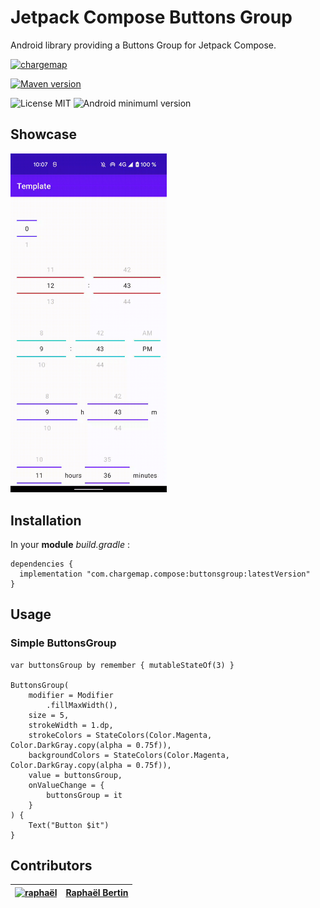 # Jetpack Compose Buttons Group

Android library providing a Buttons Group for Jetpack Compose.

[![chargemap](https://github.com/chargemap.png?size=50)](https://chargemap.com)

[![Maven version](https://img.shields.io/maven-central/v/com.chargemap.compose/numberpicker?style=for-the-badge)](https://maven-badges.herokuapp.com/maven-central/com.chargemap.compose/numberpicker)

![License MIT](https://img.shields.io/badge/MIT-342e38?style=flat-square&label=License)
![Android minimuml version](https://img.shields.io/badge/21+-342e38?style=flat-square&label=Minimum&logo=android)

## Showcase

<img src="art/showcase.gif" width="250"/>

## Installation

In your **module** *build.gradle* :

```
dependencies {
  implementation "com.chargemap.compose:buttonsgroup:latestVersion"
}
```

## Usage

### Simple ButtonsGroup

```
var buttonsGroup by remember { mutableStateOf(3) }

ButtonsGroup(
    modifier = Modifier
        .fillMaxWidth(),
    size = 5,
    strokeWidth = 1.dp,
    strokeColors = StateColors(Color.Magenta, Color.DarkGray.copy(alpha = 0.75f)),
    backgroundColors = StateColors(Color.Magenta, Color.DarkGray.copy(alpha = 0.75f)),
    value = buttonsGroup,
    onValueChange = {
        buttonsGroup = it
    }
) {
    Text("Button $it")
}

```

## Contributors

| [![raphaël](https://github.com/r4phab.png?size=120)](https://github.com/r4phab) | [Raphaël Bertin](https://github.com/r4phab) |
|:------------------------------------------------------------------------------:|--------------|
